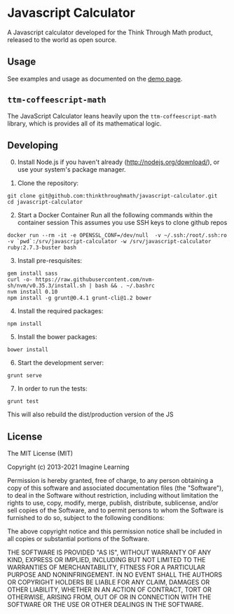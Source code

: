 # Javascript Calculator

A Javascript calculator developed for the Think Through Math product,
released to the world as open source.

## Usage

See examples and usage as documented on the
[demo page](http://thinkthroughmath.github.io/javascript-calculator).

## `ttm-coffeescript-math`

The JavaScript Calculator leans heavily upon the
`ttm-coffeescript-math` library, which is provides all of its
mathematical logic.


## Developing

0. Install Node.js if you haven't already
   (http://nodejs.org/download/), or use your system's package manager.

1. Clone the repository:

```
git clone git@github.com:thinkthroughmath/javascript-calculator.git
cd javascript-calculator
```

2. Start a Docker Container
Run all the following commands within the container session
This assumes you use SSH keys to clone github repos
```
docker run --rm -it -e OPENSSL_CONF=/dev/null  -v ~/.ssh:/root/.ssh:ro -v `pwd`:/srv/javascript-calculator -w /srv/javascript-calculator ruby:2.7.3-buster bash
```

3. Install pre-resquisites:

```
gem install sass
curl -o- https://raw.githubusercontent.com/nvm-sh/nvm/v0.35.3/install.sh | bash && . ~/.bashrc
nvm install 0.10
npm install -g grunt@0.4.1 grunt-cli@1.2 bower
```

4. Install the required packages:

```
npm install
```

5. Install the bower packages:
```
bower install
```

6. Start the development server:
```
grunt serve
```

7. In order to run the tests:

```
grunt test
```
This will also rebuild the dist/production version of the JS

## License

The MIT License (MIT)

Copyright (c) 2013-2021 Imagine Learning

Permission is hereby granted, free of charge, to any person obtaining a copy
of this software and associated documentation files (the "Software"), to deal
in the Software without restriction, including without limitation the rights
to use, copy, modify, merge, publish, distribute, sublicense, and/or sell
copies of the Software, and to permit persons to whom the Software is
furnished to do so, subject to the following conditions:

The above copyright notice and this permission notice shall be included in
all copies or substantial portions of the Software.

THE SOFTWARE IS PROVIDED "AS IS", WITHOUT WARRANTY OF ANY KIND, EXPRESS OR
IMPLIED, INCLUDING BUT NOT LIMITED TO THE WARRANTIES OF MERCHANTABILITY,
FITNESS FOR A PARTICULAR PURPOSE AND NONINFRINGEMENT. IN NO EVENT SHALL THE
AUTHORS OR COPYRIGHT HOLDERS BE LIABLE FOR ANY CLAIM, DAMAGES OR OTHER
LIABILITY, WHETHER IN AN ACTION OF CONTRACT, TORT OR OTHERWISE, ARISING FROM,
OUT OF OR IN CONNECTION WITH THE SOFTWARE OR THE USE OR OTHER DEALINGS IN
THE SOFTWARE.
